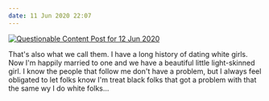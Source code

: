 ```yaml
---
date: 11 Jun 2020 22:07
---
```


[![Questionable Content Post for 12 Jun 2020](https://questionablecontent.net/comics/4285.png)](https://questionablecontent.net/comics/4285)

That's also what we call them. I have a long history of dating white girls. Now
I'm happily married to one and we have a beautiful little light-skinned girl. I
know the people that follow me don't have a problem, but I always feel
obligated to let folks know I'm treat black folks that got a problem with that
the same wy I do white folks...

